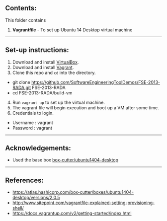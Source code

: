 ## Contents:
This folder contains

1. __Vagrantfile__ - To set up Ubuntu 14 Desktop virtual machine

***

## Set-up instructions:

1. Download and install [VirtualBox](https://www.virtualbox.org/).
2. Download and install [Vagrant](http://www.vagrantup.com/).
3. Clone this repo and `cd` into the directory. 
  * git clone https://github.com/SoftwareEngineeringToolDemos/FSE-2013-RADA.git FSE-2013-RADA
  * cd FSE-2013-RADA/build-vm
4. Run `vagrant up` to set up the virtual machine.
5. The vagrant file will begin execution and boot up a VM after some time.
6. Credentials to login.
  * Username : vagrant
  * Password : vagrant
 
***

## Acknowledgements:
  * Used the base box [box-cutter/ubuntu1404-desktop](https://atlas.hashicorp.com/box-cutter/boxes/ubuntu1404-desktop/versions/2.0.5)

***

## References:
* https://atlas.hashicorp.com/box-cutter/boxes/ubuntu1404-desktop/versions/2.0.5
* http://www.sitepoint.com/vagrantfile-explained-setting-provisioning-shell/
* https://docs.vagrantup.com/v2/getting-started/index.html

